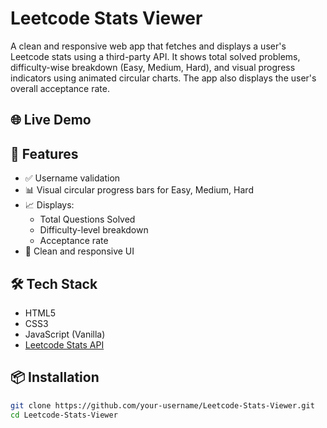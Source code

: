 # Leetcode Stats Viewer

A clean and responsive web app that fetches and displays a user's Leetcode stats using a third-party API. It shows total solved problems, difficulty-wise breakdown (Easy, Medium, Hard), and visual progress indicators using animated circular charts. The app also displays the user's overall acceptance rate.

## 🌐 Live Demo


## 🚀 Features

- ✅ Username validation
- 📊 Visual circular progress bars for Easy, Medium, Hard
- 📈 Displays:
  - Total Questions Solved
  - Difficulty-level breakdown
  - Acceptance rate
- 🎯 Clean and responsive UI

## 🛠️ Tech Stack

- HTML5
- CSS3
- JavaScript (Vanilla)
- [Leetcode Stats API](https://leetcode-stats-api.herokuapp.com/${username})

## 📦 Installation

```bash
git clone https://github.com/your-username/Leetcode-Stats-Viewer.git
cd Leetcode-Stats-Viewer
